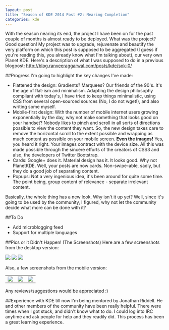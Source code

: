 ```yaml
---
layout: post
title: "Season of KDE 2014 Post #2: Nearing Completion"
categories: kde
---
```


With the season nearing its end, the project I have been on for the past couple of months is almost ready to be deployed. What was the project? Good question! My project was to upgrade, rejuvenate and beautify the very platform on which this post is supposed to be aggregated (I guess if you're reading this, you already know what I'm talking about), our very own Planet KDE. Here's a description of what I was supposed to do in a previous blogpost: http://blog.ranveeraggarwal.com/posts/kde/sok-0/

##Progress
I'm going to highlight the key changes I've made:

* Flattened the design: Gradients? Marquees? Our friends of the 90's. It's the age of flat-ism and minimalism. Adapting the design philosophy compliant with today's, I have tried to keep things minimalistic, using CSS from several open-sourced sources (No, I do not wget!), and also writing some myself.
* Mobile-first design: With the number of mobile internet users growing exponentially by the day, why not make something that looks good on your handset? Nobody likes to pinch and scroll in all sorts of directions possible to view the content they want. So, the new design takes care to remove the horizontal scroll to the extent possible and wrapping as much content as possible on your mobile screen. **Even the images!** Yes, you heard it right. Your images contract with the device size. All this was made possible through the sincere efforts of the creators of CSS3 and also, the developers of Twitter Bootstrap.
* Cards: Google+ does it. Material design has it. It looks good. Why not PlanetKDE. Well, your posts are now cards. Non-swipe-able, sadly, but they do a good job of separating content.
* Popups: Not a very ingenious idea, it's been around for quite some time. The point being, group content of relevance - separate irrelevant content.

Basically, the whole thing has a new look. Why isn't it up yet? Well, since it's going to be used by the community, I figured, why not let the community decide what more can be done with it?

##To Do
* Add microblogging feed
* Support for multiple languages

##Pics or it Didn't Happen! (The Screenshots)
Here are a few screenshots from the desktop version:  

<img src="http://i.imgur.com/jm18K04.png">

<img src="http://i.imgur.com/QnPNwDR.png">

<img src="http://i.imgur.com/sCYEfko.png">

Also, a few screenshots from the mobile version:  

<table>
	<tr>
		<td>
			<img src="http://i.imgur.com/ZmDtsKu.png">			
		</td>
		<td>
			<img src="http://i.imgur.com/ABwp8hK.png">			
		</td>
		<td>
			<img src="http://i.imgur.com/vzkwMAD.png">	
		</td>
	</tr>
	
</table>

Any reviews/suggestions would be appreciated :)

##Experience with KDE till now
I'm being mentored by Jonathan Riddell. He and other members of the community have been really helpful. There were times when I got stuck, and didn't know what to do. I could log into IRC anytime and ask people for help and they readily did. This process has been a great learning experience.